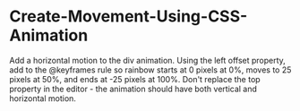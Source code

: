 # Create-Movement-Using-CSS-Animation
Add a horizontal motion to the div animation. Using the left offset property, add to the @keyframes rule so rainbow starts at 0 pixels at 0%, moves to 25 pixels at 50%, and ends at -25 pixels at 100%. Don't replace the top property in the editor - the animation should have both vertical and horizontal motion.
<style>
  <style>
  div {
    height: 40px;
    width: 70%;
    background: black;
    margin: 50px auto;
    border-radius: 5px;
    position: relative;
  }

  #rect {
    animation-name: rainbow;
    animation-duration: 4s;
  }

  @keyframes rainbow {
    0% {
      background-color: blue;
      left: 0px;

    }
    50% {
      background-color: green;
      left: 25px;

    }
    100% {
      background-color: yellow;
     left: -25px;

    }
  }
  </style>
